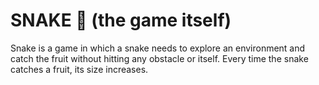 # SNAKE 🐍 (the game itself)

Snake is a game in which a snake needs to explore an environment and catch the fruit without hitting any obstacle or itself. Every time the snake catches a fruit, its size increases.
